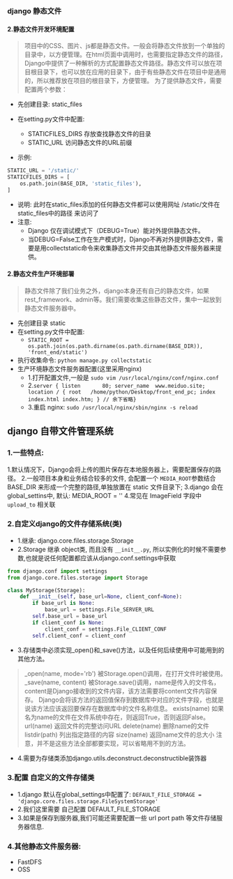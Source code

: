 ### django 静态文件
#### 2.静态文件开发环境配置
>   项目中的CSS、图片、js都是静态文件。一般会将静态文件放到一个单独的目录中，以方便管理。在html页面中调用时，也需要指定静态文件的路径，Django中提供了一种解析的方式配置静态文件路径。静态文件可以放在项目根目录下，也可以放在应用的目录下，由于有些静态文件在项目中是通用的，所以推荐放在项目的根目录下，方便管理。
为了提供静态文件，需要配置两个参数：
- 先创建目录: static_files
- 在setting.py文件中配置:
    - STATICFILES_DIRS 存放查找静态文件的目录
    - STATIC_URL 访问静态文件的URL前缀

- 示例:
```python
STATIC_URL = '/static/'
STATICFILES_DIRS = [
    os.path.join(BASE_DIR, 'static_files'),
]
```
- 说明: 此时在static_files添加的任何静态文件都可以使用网址 /static/文件在static_files中的路径 来访问了
- 注意:
    - Django 仅在调试模式下（DEBUG=True）能对外提供静态文件。
    - 当DEBUG=False工作在生产模式时，Django不再对外提供静态文件，需要是用collectstatic命令来收集静态文件并交由其他静态文件服务器来提供。
#### 2.静态文件生产环境部署
> 静态文件除了我们业务之外，django本身还有自己的静态文件，如果rest_framework、admin等。我们需要收集这些静态文件，集中一起放到静态文件服务器中。
- 先创建目录 static
- 在setting.py文件中配置:
    - `STATIC_ROOT = os.path.join(os.path.dirname(os.path.dirname(BASE_DIR)), 'front_end/static')`
- 执行收集命令: `python manage.py collectstatic`
- 生产环境静态文件服务器配置(这里采用nginx)
    - 1.打开配置文件,一般是 `sudo vim /usr/local/nginx/conf/nginx.conf`
    - 2.```server {
                 listen       80;
                 server_name  www.meiduo.site;
                 location / {
                     root   /home/python/Desktop/front_end_pc;
                     index  index.html index.htm;
                 }
        // 余下省略}```
    - 3.重启 nginx: `sudo /usr/local/nginx/sbin/nginx -s reload`

## django 自带文件管理系统
### 1.一些特点:
1.默认情况下，Django会将上传的图片保存在本地服务器上，需要配置保存的路径。
2.一般项目本身和业务结合较多的文件, 会配置一个 `MEDIA_ROOT`参数结合 BASE_DIR 来形成一个完整的路径,单独放置在 static 文件目录下;
3.django 会在global_settins中, 默认: MEDIA_ROOT = '' 
4.常见在 ImageField 字段中 `upload_to` 相关联
### 2.自定义django的文件存储系统(类)
- 1.继承: django.core.files.storage.Storage
- 2.Storage 继承 object类, 而且没有 `__init__.py`, 所以实例化的时候不需要参数,也就是说任何配置都应该从django.conf.settings中获取
```python
from django.conf import settings
from django.core.files.storage import Storage

class MyStorage(Storage):
    def __init__(self, base_url=None, client_conf=None):
        if base_url is None:
            base_url = settings.File_SERVER_URL
        self.base_url = base_url
        if client_conf is None:
            client_conf = settings.File_CLIENT_CONF
        self.client_conf = client_conf
```
- 3.存储类中必须实现_open()和_save()方法，以及任何后续使用中可能用到的其他方法。
> _open(name, mode='rb')
被Storage.open()调用，在打开文件时被使用。
_save(name, content)
被Storage.save()调用，name是传入的文件名，content是Django接收到的文件内容，该方法需要将content文件内容保存。
Django会将该方法的返回值保存到数据库中对应的文件字段，也就是说该方法应该返回要保存在数据库中的文件名称信息。
exists(name)
如果名为name的文件在文件系统中存在，则返回True，否则返回False。
url(name)
返回文件的完整访问URL
delete(name)
删除name的文件
listdir(path)
列出指定路径的内容
size(name)
返回name文件的总大小
注意，并不是这些方法全部都要实现，可以省略用不到的方法。

- 4.需要为存储类添加django.utils.deconstruct.deconstructible装饰器

### 3.配置 自定义的文件存储类
- 1.django 默认在global_settings中配置了: `DEFAULT_FILE_STORAGE = 'django.core.files.storage.FileSystemStorage'`
- 2.我们这里需要 自己配置 DEFAULT_FILE_STORAGE
- 3.如果是保存到服务器,我们可能还需要配置一些 url port path 等文件存储服务器信息.

### 4.其他静态文件服务器:
- FastDFS
- OSS



